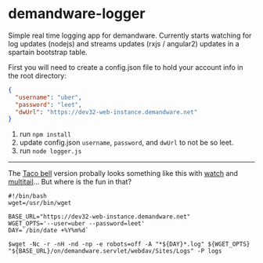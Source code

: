 # demandware-logger

Simple real time logging app for demandware. Currently starts watching for log updates (nodejs) and streams updates (rxjs / angular2) updates in a spartain bootstrap table.

First you will need to create a config.json file to hold your account info in the root directory:
```json
{
  "username": "uber",
  "password": "leet",
  "dwUrl": "https://dev32-web-instance.demandware.net"
}
```

1. run `npm install`
2. update config.json `username`, `password`, and `dwUrl` to not be so leet. 
3. run `node logger.js`

---

The [Taco bell](http://widgetsandshit.com/teddziuba/2010/10/taco-bell-programming.html) version probally looks something like this with [watch](https://linux.die.net/man/1/watch) and [multitail](https://linux.die.net/man/1/multitail)... But where is the fun in that?
```{r, engine='bash', count_lines}
#!/bin/bash
wget=/usr/bin/wget

BASE_URL="https://dev32-web-instance.demandware.net"
WGET_OPTS='--user=uber --password=leet'
DAY=`/bin/date +%Y%m%d`

$wget -Nc -r -nH -nd -np -e robots=off -A "*${DAY}*.log" ${WGET_OPTS} "${BASE_URL}/on/demandware.servlet/webdav/Sites/Logs" -P logs
```

